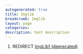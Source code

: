 ```yaml
---
autogenerated: true
title: Imglib
breadcrumb: Imglib
layout: page
categories: 
description: test description
---
```


1.  REDIRECT [ImgLib1 (deprecated)](ImgLib1_deprecated )

